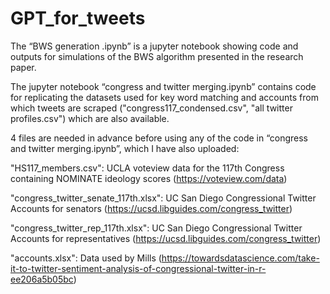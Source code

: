 # GPT_for_tweets

The “BWS generation .ipynb” is a jupyter notebook showing code and outputs for simulations of the BWS algorithm presented in the research paper. 

The jupyter notebook “congress and twitter merging.ipynb” contains code for replicating the datasets used for key word matching and accounts from which tweets are scraped ("congress117_condensed.csv", "all twitter profiles.csv") which are also available. 

4 files are needed in advance before using any of the code in “congress and twitter merging.ipynb”, which I have also uploaded: 

"HS117_members.csv": UCLA voteview data for the 117th Congress containing NOMINATE ideology scores (https://voteview.com/data)

"congress_twitter_senate_117th.xlsx": UC San Diego Congressional Twitter Accounts for senators (https://ucsd.libguides.com/congress_twitter)

"congress_twitter_rep_117th.xlsx": UC San Diego Congressional Twitter Accounts for representatives (https://ucsd.libguides.com/congress_twitter)

"accounts.xlsx": Data used by Mills (https://towardsdatascience.com/take-it-to-twitter-sentiment-analysis-of-congressional-twitter-in-r-ee206a5b05bc)

